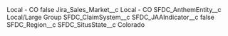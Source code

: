 <?xml version="1.0" encoding="UTF-8"?>
<CustomMetadata xmlns="http://soap.sforce.com/2006/04/metadata" xmlns:xsi="http://www.w3.org/2001/XMLSchema-instance" xmlns:xsd="http://www.w3.org/2001/XMLSchema">
    <label>Local - CO</label>
    <protected>false</protected>
    <values>
        <field>Jira_Sales_Market__c</field>
        <value xsi:type="xsd:string">Local - CO</value>
    </values>
    <values>
        <field>SFDC_AnthemEntity__c</field>
        <value xsi:type="xsd:string">Local/Large Group</value>
    </values>
    <values>
        <field>SFDC_ClaimSystem__c</field>
        <value xsi:nil="true"/>
    </values>
    <values>
        <field>SFDC_JAAIndicator__c</field>
        <value xsi:type="xsd:string">false</value>
    </values>
    <values>
        <field>SFDC_Region__c</field>
        <value xsi:nil="true"/>
    </values>
    <values>
        <field>SFDC_SitusState__c</field>
        <value xsi:type="xsd:string">Colorado</value>
    </values>
</CustomMetadata>
